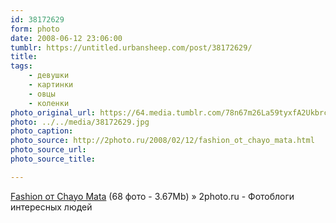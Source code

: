 ```yaml
---
id: 38172629
form: photo
date: 2008-06-12 23:06:00
tumblr: https://untitled.urbansheep.com/post/38172629/
title:
tags:
    - девушки
    - картинки
    - овцы
    - коленки
photo_original_url: https://64.media.tumblr.com/78n67m26La59tyxfA2Ukbrcy_640.jpg
photo: ../../media/38172629.jpg
photo_caption:
photo_source: http://2photo.ru/2008/02/12/fashion_ot_chayo_mata.html
photo_source_url:
photo_source_title:

---
```


<p><a href="http://2photo.ru/2008/02/12/fashion_ot_chayo_mata.html">Fashion от Chayo Mata</a> (68 фото - 3.67Mb) » 2photo.ru - Фотоблоги интересных людей</p>
